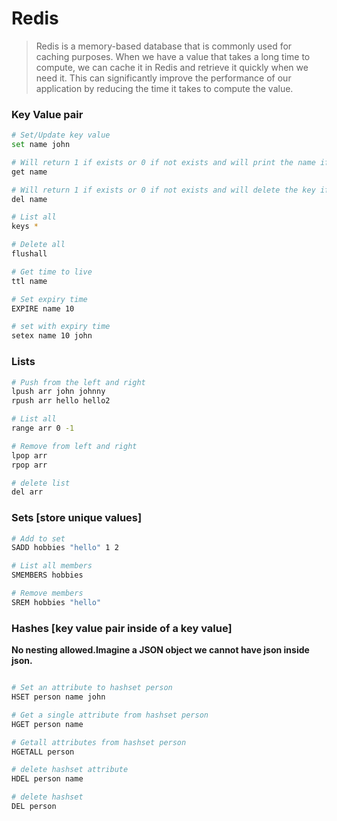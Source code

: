 # Redis

> Redis is a memory-based database that is commonly used for caching purposes.
> When we have a value that takes a long time to compute, we can cache it in Redis and
> retrieve it quickly when we need it. This can significantly improve the performance
> of our application by reducing the time it takes to compute the value.

### Key Value pair

```sh
# Set/Update key value
set name john

# Will return 1 if exists or 0 if not exists and will print the name if exists
get name

# Will return 1 if exists or 0 if not exists and will delete the key if exists
del name

# List all
keys *

# Delete all
flushall

# Get time to live
ttl name

# Set expiry time
EXPIRE name 10

# set with expiry time
setex name 10 john
```

### Lists

```sh
# Push from the left and right
lpush arr john johnny
rpush arr hello hello2

# List all
range arr 0 -1

# Remove from left and right
lpop arr
rpop arr

# delete list
del arr
```

### Sets [store unique values]

```sh
# Add to set
SADD hobbies "hello" 1 2

# List all members
SMEMBERS hobbies

# Remove members
SREM hobbies "hello"
```

### Hashes [key value pair inside of a key value]

**No nesting allowed.Imagine a JSON object we cannot have json inside json.**

```sh

# Set an attribute to hashset person
HSET person name john

# Get a single attribute from hashset person
HGET person name

# Getall attributes from hashset person
HGETALL person

# delete hashset attribute
HDEL person name

# delete hashset
DEL person
```
